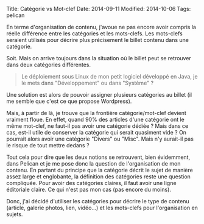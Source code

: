 Title: Catégorie vs Mot-clef
Date: 2014-09-11
Modified: 2014-10-06
Tags: pelican

En terme d'organisation de contenu, j'avoue ne pas encore avoir compris la réelle différence entre les catégories et les mots-clefs. Les mots-clefs seraient utilisés pour décrire plus précisement le billet contenu dans une catégorie.

Soit. Mais on arrive toujours dans la situation où le billet peut se retrouver dans deux catégories différentes.

> Le déploiement sous Linux de mon petit logiciel développé en Java, je le mets dans "Développement" ou dans "Système" ?

Une solution est alors de pouvoir assigner plusieurs catégories au billet (il me semble que c'est ce que propose Wordpress).

Mais, à partir de là, je trouve que la frontière catégorie/mot-clef devient vraiment floue. En effet, quand 90% des articles d'une catégorie ont le même mot-clef, ne faut-il pas avoir une catégorie dédiée ? Mais dans ce cas, est-il utile de conserver la catégorie qui serait quasiment vide ? On pourrait alors avoir une catégorie "Divers" ou "Misc". Mais n'y aurait-il pas le risque de tout mettre dedans ?

Tout cela pour dire que les deux notions se retrouvent, bien évidemment, dans Pelican et je me pose donc la question de l'organisation de mon contenu. En partant du principe que la catégorie décrit le sujet de manière assez large et englobante, la définition des catégories reste une question compliquée. Pour avoir des catégories claires, il faut avoir une ligne éditoriale claire. Ce qui n'est pas mon cas (pas encore du moins).

Donc, j'ai décidé d'utiliser les catégories pour décrire le type de contenu (article, galerie photos, lien, vidéo...) et les mots-clefs pour l'organisation en sujets.
